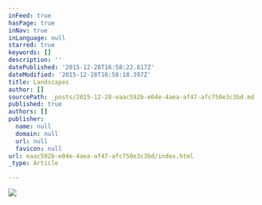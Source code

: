 ```yaml
---
inFeed: true
hasPage: true
inNav: true
inLanguage: null
starred: true
keywords: []
description: ''
datePublished: '2015-12-28T16:58:22.817Z'
dateModified: '2015-12-28T16:58:18.397Z'
title: Landscapes
author: []
sourcePath: _posts/2015-12-28-eaac592b-e04e-4aea-af47-afc750e3c3bd.md
published: true
authors: []
publisher:
  name: null
  domain: null
  url: null
  favicon: null
url: eaac592b-e04e-4aea-af47-afc750e3c3bd/index.html
_type: Article

---
```

![](https://s3-us-west-2.amazonaws.com/the-grid-img/p/991e54e1940691deef4dd075b4cdc5b5a6a4dc34.jpg)
